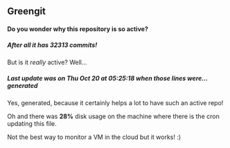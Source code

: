 ## Greengit

#### Do you wonder why this repository is so active?

##### After all it has 32313 commits!

But is it *really* active? Well...

##### Last update was on Thu Oct 20 at 05:25:18 when those lines were... generated

Yes, generated, because it certainly helps a lot to have such an active repo!

Oh and there was **28%** disk usage on the machine
where there is the cron updating this file.

Not the best way to monitor a VM in the cloud but it works! :)
